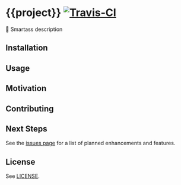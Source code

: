 # {{project}} [![Travis-CI](https://api.travis-ci.org/ostera/{{project}}.svg)](https://travis-ci.org/ostera/{{project}})
:book: Smartass description

## Installation

## Usage

## Motivation

## Contributing

## Next Steps

See the [issues page](https://github.com/ostera/{{project}}/issues?q=is%3Aopen+is%3Aissue+label%3Aenhancement) for a list of planned enhancements and features.

## License

See [LICENSE](https://github.com/ostera/{{project}}/blob/master/LICENSE).

